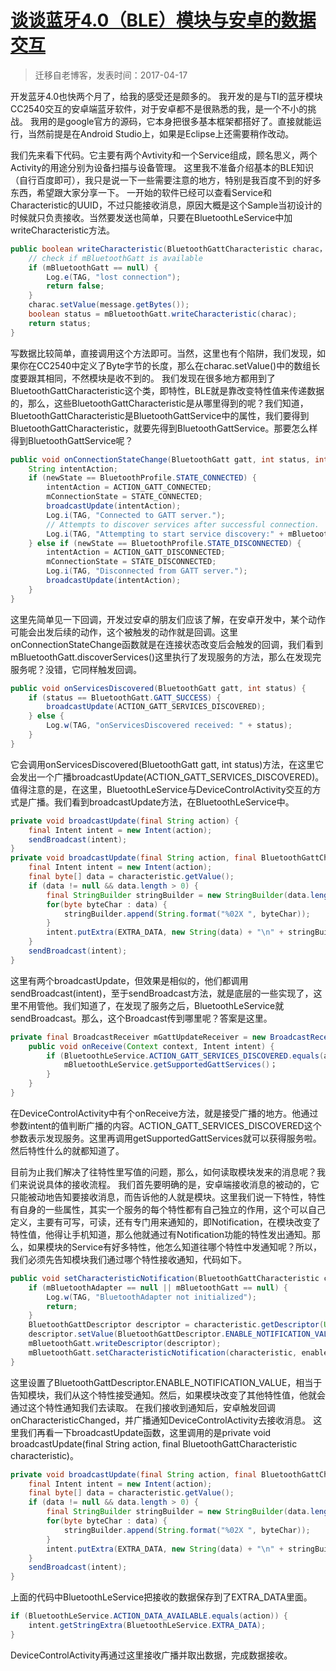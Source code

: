 # [谈谈蓝牙4.0（BLE）模块与安卓的数据交互](https://github.com/zzy131250/gitblog/issues/2)

> 迁移自老博客，发表时间：2017-04-17

开发蓝牙4.0也快两个月了，给我的感受还是颇多的。
我开发的是与TI的蓝牙模块CC2540交互的安卓端蓝牙软件，对于安卓都不是很熟悉的我，是一个不小的挑战。
我用的是google官方的源码，它本身把很多基本框架都搭好了。直接就能运行，当然前提是在Android Studio上，如果是Eclipse上还需要稍作改动。

我们先来看下代码。它主要有两个Avtivity和一个Service组成，顾名思义，两个Activity的用途分别为设备扫描与设备管理。
这里我不准备介绍基本的BLE知识（自行百度即可），我只是说一下一些需要注意的地方，特别是我百度不到的好多东西，希望跟大家分享一下。
一开始的软件已经可以查看Service和Characteristic的UUID，不过只能接收消息，原因大概是这个Sample当初设计的时候就只负责接收。当然要发送也简单，只要在BluetoothLeService中加writeCharacteristic方法。

```Java
public boolean writeCharacteristic(BluetoothGattCharacteristic charac，String message){
    // check if mBluetoothGatt is available
    if (mBluetoothGatt == null) {
        Log.e(TAG, "lost connection");
        return false;
    }
    charac.setValue(message.getBytes());
    boolean status = mBluetoothGatt.writeCharacteristic(charac);
    return status;
}
```

写数据比较简单，直接调用这个方法即可。当然，这里也有个陷阱，我们发现，如果你在CC2540中定义了Byte字节的长度，那么在charac.setValue()中的数组长度要跟其相同，不然模块是收不到的。
我们发现在很多地方都用到了BluetoothGattCharacteristic这个类，即特性，BLE就是靠改变特性值来传递数据的，那么，这些BluetoothGattCharacteristic是从哪里得到的呢？我们知道，BluetoothGattCharacteristic是BluetoothGattService中的属性，我们要得到BluetoothGattCharacteristic，就要先得到BluetoothGattService。那要怎么样得到BluetoothGattService呢？

```Java
public void onConnectionStateChange(BluetoothGatt gatt, int status, int newState) {
    String intentAction;
    if (newState == BluetoothProfile.STATE_CONNECTED) {
        intentAction = ACTION_GATT_CONNECTED;
        mConnectionState = STATE_CONNECTED;
        broadcastUpdate(intentAction);
        Log.i(TAG, "Connected to GATT server.");
        // Attempts to discover services after successful connection.
        Log.i(TAG, "Attempting to start service discovery:" + mBluetoothGatt.discoverServices());
    } else if (newState == BluetoothProfile.STATE_DISCONNECTED) {
        intentAction = ACTION_GATT_DISCONNECTED;
        mConnectionState = STATE_DISCONNECTED;
        Log.i(TAG, "Disconnected from GATT server.");
        broadcastUpdate(intentAction);
    }
}
```

这里先简单见一下回调，开发过安卓的朋友们应该了解，在安卓开发中，某个动作可能会出发后续的动作，这个被触发的动作就是回调。这里onConnectionStateChange函数就是在连接状态改变后会触发的回调，我们看到mBluetoothGatt.discoverServices()这里执行了发现服务的方法，那么在发现完服务呢？没错，它同样触发回调。

```Java
public void onServicesDiscovered(BluetoothGatt gatt, int status) {
    if (status == BluetoothGatt.GATT_SUCCESS) {
        broadcastUpdate(ACTION_GATT_SERVICES_DISCOVERED);
    } else { 
        Log.w(TAG, "onServicesDiscovered received: " + status);
    }
}
```

它会调用onServicesDiscovered(BluetoothGatt gatt, int status)方法，在这里它会发出一个广播broadcastUpdate(ACTION_GATT_SERVICES_DISCOVERED)。值得注意的是，在这里，BluetoothLeService与DeviceControlActivity交互的方式是广播。我们看到broadcastUpdate方法，在BluetoothLeService中。

```Java
private void broadcastUpdate(final String action) {
    final Intent intent = new Intent(action);
    sendBroadcast(intent);
}
private void broadcastUpdate(final String action, final BluetoothGattCharacteristic characteristic) {
    final Intent intent = new Intent(action);
    final byte[] data = characteristic.getValue();
    if (data != null && data.length > 0) {
        final StringBuilder stringBuilder = new StringBuilder(data.length);
        for(byte byteChar : data) {
            stringBuilder.append(String.format("%02X ", byteChar));
        }
        intent.putExtra(EXTRA_DATA, new String(data) + "\n" + stringBuilder.toString());
    }
    sendBroadcast(intent);
}
```

这里有两个broadcastUpdate，但效果是相似的，他们都调用sendBroadcast(intent)，至于sendBroadcast方法，就是底层的一些实现了，这里不用管他。我们知道了，在发现了服务之后，BluetoothLeService就sendBroadcast。那么，这个Broadcast传到哪里呢？答案是这里。

```Java
private final BroadcastReceiver mGattUpdateReceiver = new BroadcastReceiver() {
    public void onReceive(Context context, Intent intent) {
        if (BluetoothLeService.ACTION_GATT_SERVICES_DISCOVERED.equals(action)) {
            mBluetoothLeService.getSupportedGattServices()；
        }
    }
}
```

在DeviceControlActivity中有个onReceive方法，就是接受广播的地方。他通过参数intent的值判断广播的内容。ACTION_GATT_SERVICES_DISCOVERED这个参数表示发现服务。这里再调用getSupportedGattServices就可以获得服务啦。然后特性什么的就都知道了。

目前为止我们解决了往特性里写值的问题，那么，如何读取模块发来的消息呢？我们来说说具体的接收流程。
我们首先要明确的是，安卓端接收消息的被动的，它只能被动地告知要接收消息，而告诉他的人就是模块。这里我们说一下特性，特性有自身的一些属性，其实一个服务的每个特性都有自己独立的作用，这个可以自己定义，主要有可写，可读，还有专门用来通知的，即Notification，在模块改变了特性值，他得让手机知道，那么他就通过有Notification功能的特性发出通知。那么，如果模块的Service有好多特性，他怎么知道往哪个特性中发通知呢？所以，我们必须先告知模块我们通过哪个特性接收通知，代码如下。

```Java
public void setCharacteristicNotification(BluetoothGattCharacteristic characteristic, boolean enabled) {
    if (mBluetoothAdapter == null || mBluetoothGatt == null) {
        Log.w(TAG, "BluetoothAdapter not initialized");
        return;
    }
    BluetoothGattDescriptor descriptor = characteristic.getDescriptor(UUID.fromString(DeviceControlActivity.NotificationCharacDescripter));
    descriptor.setValue(BluetoothGattDescriptor.ENABLE_NOTIFICATION_VALUE);
    mBluetoothGatt.writeDescriptor(descriptor);  
    mBluetoothGatt.setCharacteristicNotification(characteristic, enabled);
}
```

这里设置了BluetoothGattDescriptor.ENABLE_NOTIFICATION_VALUE，相当于告知模块，我们从这个特性接受通知。然后，如果模块改变了其他特性值，他就会通过这个特性通知我们去读取。
在我们接收到通知后，安卓触发回调onCharacteristicChanged，并广播通知DeviceControlActivity去接收消息。
这里我们再看一下broadcastUpdate函数，这里调用的是private void broadcastUpdate(final String action, final BluetoothGattCharacteristic characteristic)。

```Java
private void broadcastUpdate(final String action, final BluetoothGattCharacteristic characteristic) {
    final Intent intent = new Intent(action);
    final byte[] data = characteristic.getValue();
    if (data != null && data.length > 0) {
        final StringBuilder stringBuilder = new StringBuilder(data.length);
        for(byte byteChar : data) {
            stringBuilder.append(String.format("%02X ", byteChar));
        }
        intent.putExtra(EXTRA_DATA, new String(data) + "\n" + stringBuilder.toString());
    }
    sendBroadcast(intent);
}
```

上面的代码中BluetoothLeService把接收的数据保存到了EXTRA_DATA里面。

```Java
if (BluetoothLeService.ACTION_DATA_AVAILABLE.equals(action)) {
    intent.getStringExtra(BluetoothLeService.EXTRA_DATA);
}
```

DeviceControlActivity再通过这里接收广播并取出数据，完成数据接收。